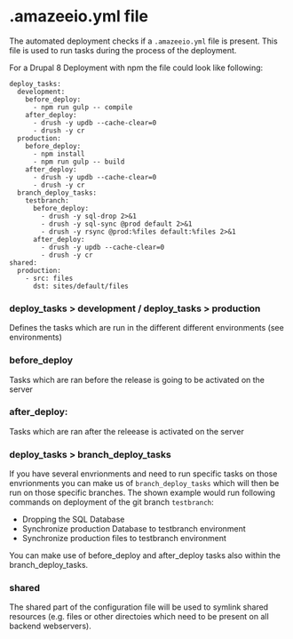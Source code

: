 # .amazeeio.yml file

The automated deployment checks if a `.amazeeio.yml` file is present. This file is used to run tasks during the process of the deployment.

For a Drupal 8 Deployment with npm the file could look like following:
```
deploy_tasks:
  development:
    before_deploy:
      - npm run gulp -- compile
    after_deploy:
      - drush -y updb --cache-clear=0
      - drush -y cr
  production:
    before_deploy:
      - npm install
      - npm run gulp -- build
    after_deploy:
      - drush -y updb --cache-clear=0
      - drush -y cr
  branch_deploy_tasks:
    testbranch:
      before_deploy:
        - drush -y sql-drop 2>&1
        - drush -y sql-sync @prod default 2>&1
        - drush -y rsync @prod:%files default:%files 2>&1
      after_deploy:
        - drush -y updb --cache-clear=0
        - drush -y cr
shared:
  production:
    - src: files
      dst: sites/default/files
```

### deploy_tasks > development / deploy_tasks > production
Defines the tasks which are run in the different different environments (see environments)

### before_deploy
Tasks which are ran before the release is going to be activated on the server

### after_deploy:
Tasks which are ran after the releease is activated on the server

### deploy_tasks > branch_deploy_tasks
If you have several envrionments and need to run specific tasks on those envrionments you can make us of `branch_deploy_tasks` which will then be run on those specific branches. The shown example would run following commands on deployment of the git branch `testbranch`:

  - Dropping the SQL Database
  - Synchronize production Database to testbranch environment
  - Synchronize production files to testbranch environment

You can make use of before_deploy and after_deploy tasks also within the branch_deploy_tasks.

### shared
The shared part of the configuration file will be used to symlink shared resources (e.g. files or other directoies which need to be present on all backend webservers).
